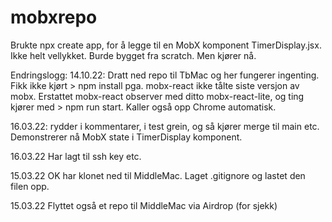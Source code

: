# mobxrepo

Brukte npx create app, for å legge til en MobX komponent TimerDisplay.jsx.
Ikke helt vellykket. Burde bygget fra scratch. Men kjører nå.

Endringslogg:
14.10.22: Dratt ned repo til TbMac og her fungerer ingenting. Fikk
ikke kjørt > npm install pga. mobx-react ikke tålte siste versjon av mobx. Erstattet mobx-react observer med ditto mobx-react-lite,
og ting kjører med > npm run start. Kaller også opp Chrome automatisk.

16.03.22: rydder i kommentarer, i test grein, og så kjører merge til main etc. Demonstrerer nå MobX state i TimerDisplay komponent.

16.03.22 Har lagt til ssh key etc.

15.03.22 OK har klonet ned til MiddleMac. Laget .gitignore og lastet den filen opp.

15.03.22 Flyttet også et repo til MiddleMac via Airdrop (for sjekk)

